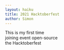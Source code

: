 ```yaml
---
layout: haiku
title: 2021 Hacktoberfest
author: Simon
---
```


This is my first time<br>
joining event open-source<br>
the Hacktoberfest<br>
